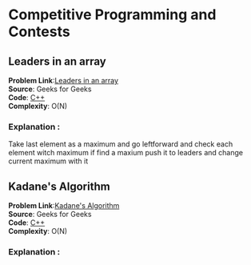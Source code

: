 # Competitive Programming and Contests

## Leaders in an array  
**Problem Link**:[Leaders in an array](https://practice.geeksforgeeks.org/problems/leaders-in-an-array/0)  
**Source**: Geeks for Geeks  
**Code**: [C++](LeadersInArray.cpp)  
**Complexity**: O(N)

### Explanation :
Take last element as a maximum and go leftforward and check each element witch maximum if find a maxium push it to leaders and change current maximum with it


## Kadane's Algorithm   
**Problem Link**:[Kadane's Algorithm ](https://practice.geeksforgeeks.org/problems/kadanes-algorithm/0)    
**Source**: Geeks for Geeks  
**Code**: [C++](KadanesAlgorithm.cpp)    
**Complexity**: O(N)
### Explanation :
